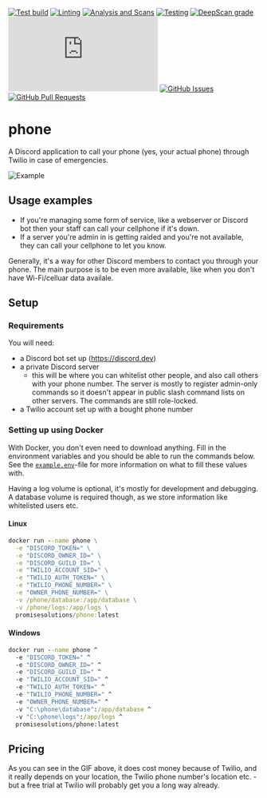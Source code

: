 [![Test build](https://img.shields.io/github/workflow/status/biaw/phone/Build%20and%20publish)](https://github.com/biaw/phone/actions/workflows/build-and-publish.yml)
[![Linting](https://img.shields.io/github/workflow/status/biaw/phone/Linting?label=quality)](https://github.com/biaw/phone/actions/workflows/linting.yml)
[![Analysis and Scans](https://img.shields.io/github/workflow/status/biaw/phone/Analysis%20and%20Scans?label=scan)](https://github.com/biaw/phone/actions/workflows/analysis-and-scans.yml)
[![Testing](https://img.shields.io/github/workflow/status/biaw/phone/Testing?label=tests)](https://github.com/biaw/phone/actions/workflows/testing.yml)
[![DeepScan grade](https://deepscan.io/api/teams/16173/projects/19527/branches/509267/badge/grade.svg)](https://deepscan.io/dashboard#view=project&tid=16173&pid=19527&bid=509267)
[![discord.js version](https://img.shields.io/github/package-json/dependency-version/biaw/phone/discord.js)](https://www.npmjs.com/package/discord.js)
[![GitHub Issues](https://img.shields.io/github/issues-raw/biaw/phone.svg)](https://github.com/biaw/phone/issues)
[![GitHub Pull Requests](https://img.shields.io/github/issues-pr-raw/biaw/phone.svg)](https://github.com/biaw/phone/pulls)

# phone

A Discord application to call your phone (yes, your actual phone) through Twilio in case of emergencies.

![Example](https://i.imgur.com/w6RL1Gi.gif)

## Usage examples

- If you're managing some form of service, like a webserver or Discord bot then your staff can call your cellphone if it's down.
- If a server you're admin in is getting raided and you're not available, they can call your cellphone to let you know.

Generally, it's a way for other Discord members to contact you through your phone. The main purpose is to be even more available, like when you don't have Wi-Fi/celluar data availale.

## Setup

### Requirements

You will need:
- a Discord bot set up (https://discord.dev)
- a private Discord server
  - this will be where you can whitelist other people, and also call others with your phone number. The server is mostly to register admin-only commands so it doesn't appear in public slash command lists on other servers. The commands are still role-locked.
- a Twilio account set up with a bought phone number

### Setting up using Docker

With Docker, you don't even need to download anything. Fill in the environment variables and you should be able to run the commands below. See the [`example.env`](https://github.com/biaw/phone/blob/master/example.env)-file for more information on what to fill these values with.

Having a log volume is optional, it's mostly for development and debugging. A database volume is required though, as we store information like whitelisted users etc.

#### Linux

```cmd
docker run --name phone \
  -e "DISCORD_TOKEN=" \
  -e "DISCORD_OWNER_ID=" \
  -e "DISCORD_GUILD_ID=" \
  -e "TWILIO_ACCOUNT_SID=" \
  -e "TWILIO_AUTH_TOKEN=" \
  -e "TWILIO_PHONE_NUMBER=" \
  -e "OWNER_PHONE_NUMBER=" \
  -v /phone/database:/app/database \
  -v /phone/logs:/app/logs \
  promisesolutions/phone:latest
```

#### Windows

```cmd
docker run --name phone ^
  -e "DISCORD_TOKEN=" ^
  -e "DISCORD_OWNER_ID=" ^
  -e "DISCORD_GUILD_ID=" ^
  -e "TWILIO_ACCOUNT_SID=" ^
  -e "TWILIO_AUTH_TOKEN=" ^
  -e "TWILIO_PHONE_NUMBER=" ^
  -e "OWNER_PHONE_NUMBER=" ^
  -v "C:\phone\database":/app/database ^
  -v "C:\phone\logs":/app/logs ^
  promisesolutions/phone:latest
```

## Pricing

As you can see in the GIF above, it does cost money because of Twilio, and it really depends on your location, the Twilio phone number's location etc. - but a free trial at Twilio will probably get you a long way already.